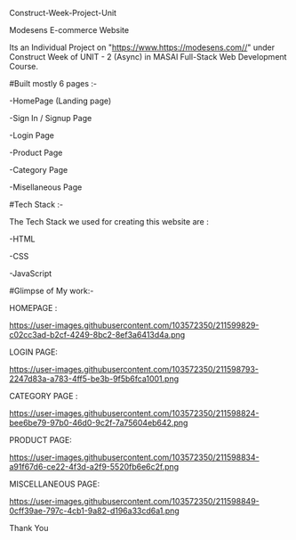Construct-Week-Project-Unit

Modesens E-commerce Website

Its an Individual Project on "https://www.https://modesens.com//" under Construct Week of UNIT - 2 (Async) in MASAI Full-Stack Web Development Course.

#Built mostly 6 pages :-

-HomePage (Landing page)

-Sign In / Signup Page

-Login Page

-Product Page

-Category Page

-Misellaneous Page

#Tech Stack :-

The Tech Stack we used for creating this website are :

 -HTML

 -CSS

 -JavaScript
 
 #Glimpse of My work:-
 
HOMEPAGE :

https://user-images.githubusercontent.com/103572350/211599829-c02cc3ad-b2cf-4249-8bc2-8ef3a6413d4a.png


LOGIN PAGE:

https://user-images.githubusercontent.com/103572350/211598793-2247d83a-a783-4ff5-be3b-9f5b6fca1001.png


CATEGORY PAGE :

https://user-images.githubusercontent.com/103572350/211598824-bee6be79-97b0-46d0-9c2f-7a75604eb642.png


PRODUCT PAGE:

https://user-images.githubusercontent.com/103572350/211598834-a91f67d6-ce22-4f3d-a2f9-5520fb6e6c2f.png


MISCELLANEOUS PAGE:

https://user-images.githubusercontent.com/103572350/211598849-0cff39ae-797c-4cb1-9a82-d196a33cd6a1.png

Thank You
